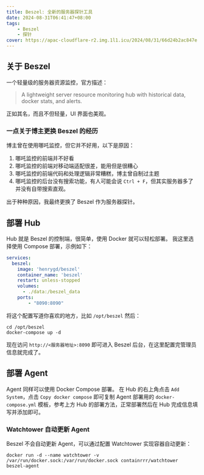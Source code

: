 ```yaml
---
title: Beszel: 全新的服务器探针工具
date: 2024-08-31T06:41:47+08:00
tags:
    - Beszel
    - 探针
cover: https://apac-cloudflare-r2.img.1l1.icu/2024/08/31/66d24b2ac847e.webp
---
```

## 关于 Beszel

一个轻量级的服务器资源监控，官方描述：

> A lightweight server resource monitoring hub with historical data, docker stats, and alerts.

正如其名，而且不但轻量，UI 界面也美观。

### 一点关于博主更换 Beszel 的经历

博主曾在使用哪吒监控，但它并不好用，以下是原因：

1. 哪吒监控的前端并不好看
2. 哪吒监控的前端对移动端适配很差，能用但是很糟心
3. 哪吒监控的前端代码和处理逻辑非常糟糕，博主曾自制过主题
4. 哪吒监控的后台没有搜索功能，有人可能会说 `Ctrl + F`，但其实服务器多了并没有自带搜索直观。

出于种种原因，我最终更换了 Beszel 作为服务器探针。

## 部署 Hub

Hub 就是 Beszel 的控制端，很简单，使用 Docker 就可以轻松部署。
我这里选择使用 Compose 部署，示例如下：

```yaml
services:
  beszel:
    image: 'henrygd/beszel'
    container_name: 'beszel'
    restart: unless-stopped
    volumes:
      - ./data:/beszel_data
    ports:
        - "8090:8090"
```

将这个配置写道你喜欢的地方，比如 `/opt/beszel`
然后：

```shell
cd /opt/beszel
docker-compose up -d
```

现在访问 `http://<服务器地址>:8090` 即可进入 Beszel 后台，在这里配置完管理员信息就完成了。

## 部署 Agent

Agent 同样可以使用 Docker Compose 部署。
在 Hub 的右上角点击 `Add System`，点击 `Copy docker compose` 即可复制 Agent 部署用的 `docker-compose.yml` 模板，参考上方 Hub 的部署方法，正常部署然后在 Hub 完成信息填写并添加即可。

### Watchtower 自动更新 Agent

Beszel 不会自动更新 Agent，可以通过配置 Watchtower 实现容器自动更新：

```shell
docker run -d --name watchtower -v /var/run/docker.sock:/var/run/docker.sock containrrr/watchtower beszel-agent
```
